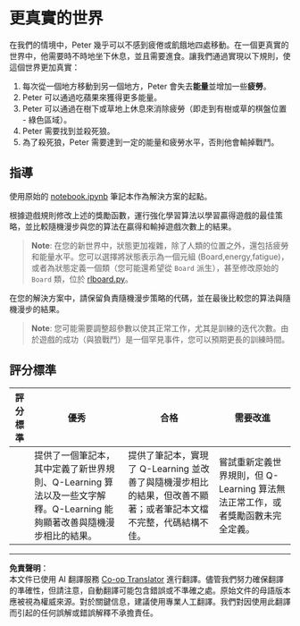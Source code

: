 <!--
CO_OP_TRANSLATOR_METADATA:
{
  "original_hash": "68394b2102d3503882e5e914bd0ff5c1",
  "translation_date": "2025-08-29T22:10:31+00:00",
  "source_file": "8-Reinforcement/1-QLearning/assignment.md",
  "language_code": "mo"
}
-->
# 更真實的世界

在我們的情境中，Peter 幾乎可以不感到疲倦或飢餓地四處移動。在一個更真實的世界中，他需要時不時地坐下休息，並且需要進食。讓我們通過實現以下規則，使這個世界更加真實：

1. 每次從一個地方移動到另一個地方，Peter 會失去**能量**並增加一些**疲勞**。
2. Peter 可以通過吃蘋果來獲得更多能量。
3. Peter 可以通過在樹下或草地上休息來消除疲勞（即走到有樹或草的棋盤位置 - 綠色區域）。
4. Peter 需要找到並殺死狼。
5. 為了殺死狼，Peter 需要達到一定的能量和疲勞水平，否則他會輸掉戰鬥。

## 指導

使用原始的 [notebook.ipynb](notebook.ipynb) 筆記本作為解決方案的起點。

根據遊戲規則修改上述的獎勵函數，運行強化學習算法以學習贏得遊戲的最佳策略，並比較隨機漫步與您的算法在贏得和輸掉遊戲次數上的結果。

> **Note**: 在您的新世界中，狀態更加複雜，除了人類的位置之外，還包括疲勞和能量水平。您可以選擇將狀態表示為一個元組 (Board,energy,fatigue)，或者為狀態定義一個類（您可能還希望從 `Board` 派生），甚至修改原始的 `Board` 類，位於 [rlboard.py](../../../../8-Reinforcement/1-QLearning/rlboard.py)。

在您的解決方案中，請保留負責隨機漫步策略的代碼，並在最後比較您的算法與隨機漫步的結果。

> **Note**: 您可能需要調整超參數以使其正常工作，尤其是訓練的迭代次數。由於遊戲的成功（與狼戰鬥）是一個罕見事件，您可以預期更長的訓練時間。

## 評分標準

| 評分標準 | 優秀                                                                                                                                                                                                 | 合格                                                                                                                                                                                | 需要改進                                                                                                                          |
| -------- | --------------------------------------------------------------------------------------------------------------------------------------------------------------------------------------------------- | --------------------------------------------------------------------------------------------------------------------------------------------------------------------------------- | -------------------------------------------------------------------------------------------------------------------------------- |
|          | 提供了一個筆記本，其中定義了新世界規則、Q-Learning 算法以及一些文字解釋。Q-Learning 能夠顯著改善與隨機漫步相比的結果。                                                                 | 提供了筆記本，實現了 Q-Learning 並改善了與隨機漫步相比的結果，但改善不顯著；或者筆記本文檔不完整，代碼結構不佳。                                                                 | 嘗試重新定義世界規則，但 Q-Learning 算法無法正常工作，或者獎勵函數未完全定義。                                                                 |

---

**免責聲明**：  
本文件已使用 AI 翻譯服務 [Co-op Translator](https://github.com/Azure/co-op-translator) 進行翻譯。儘管我們努力確保翻譯的準確性，但請注意，自動翻譯可能包含錯誤或不準確之處。原始文件的母語版本應被視為權威來源。對於關鍵信息，建議使用專業人工翻譯。我們對因使用此翻譯而引起的任何誤解或錯誤解釋不承擔責任。